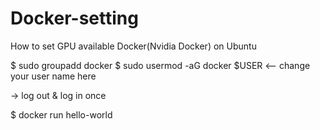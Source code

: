 # Docker-setting
How to set GPU available Docker(Nvidia Docker) on Ubuntu


$ sudo groupadd docker
$ sudo usermod -aG docker $USER <-- change your user name here

-> log out & log in once

$ docker run hello-world
